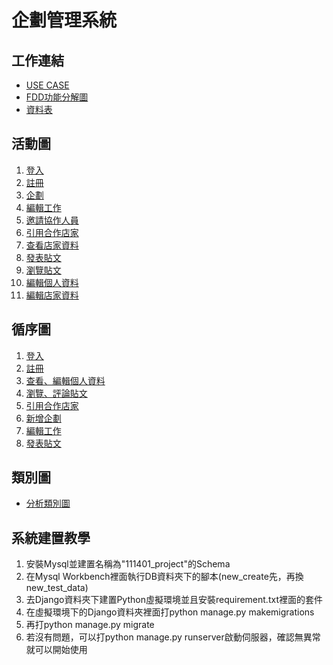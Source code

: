 # 企劃管理系統
## 工作連結
- [USE CASE](https://online.visual-paradigm.com/share.jsp?id=313330363836372d39)
- [FDD功能分解圖](https://app.diagrams.net/#G1GKiTAp0DL5JkGzfQlaD6uhWOmos8Pfeu)
- [資料表](https://online.visual-paradigm.com/share.jsp?id=313331303432302d36)
## 活動圖
1. [登入](https://online.visual-paradigm.com/share.jsp?id=313235323933372d32)
2. [註冊](https://online.visual-paradigm.com/share.jsp?id=313235323933372d31)
3. [企劃](https://online.visual-paradigm.com/share.jsp?id=313235323933372d35)
4. [編輯工作](https://online.visual-paradigm.com/share.jsp?id=313235323933372d36)
5. [邀請協作人員](https://online.visual-paradigm.com/share.jsp?id=313939343439322d31)
6. [引用合作店家](https://online.visual-paradigm.com/share.jsp?id=313939343439322d32)
7. [查看店家資料](https://online.visual-paradigm.com/share.jsp?id=313937373334352d31)
8. [發表貼文](https://online.visual-paradigm.com/share.jsp?id=313939343439322d33)
9. [瀏覽貼文](https://online.visual-paradigm.com/share.jsp?id=313330363836372d3133)
10. [編輯個人資料](https://online.visual-paradigm.com/share.jsp?id=313937373334352d32)
11. [編輯店家資料](https://online.visual-paradigm.com/share.jsp?id=313937373334352d33)
## 循序圖
1. [登入](https://online.visual-paradigm.com/share.jsp?id=313939343439322d34)
2. [註冊](https://online.visual-paradigm.com/share.jsp?id=323030303137392d31)
3. [查看、編輯個人資料](https://online.visual-paradigm.com/share.jsp?id=323030303137392d32)
4. [瀏覽、評論貼文](https://online.visual-paradigm.com/share.jsp?id=323030303137392d33)
5. [引用合作店家](https://online.visual-paradigm.com/share.jsp?id=323030313636372d32)
6. [新增企劃](https://online.visual-paradigm.com/share.jsp?id=323030313636372d31)
7. [編輯工作](https://online.visual-paradigm.com/share.jsp?id=313331303432302d37)
8. [發表貼文](https://online.visual-paradigm.com/share.jsp?id=313331303432302d39)
## 類別圖
- [分析類別圖](https://online.visual-paradigm.com/share.jsp?id=313937373334352d34)
## 系統建置教學
1. 安裝Mysql並建置名稱為"111401_project"的Schema
2. 在Mysql Workbench裡面執行DB資料夾下的腳本(new_create先，再換new_test_data)
3. 去Django資料夾下建置Python虛擬環境並且安裝requirement.txt裡面的套件
4. 在虛擬環境下的Django資料夾裡面打python manage.py makemigrations
5. 再打python manage.py migrate
6. 若沒有問題，可以打python manage.py runserver啟動伺服器，確認無異常就可以開始使用
